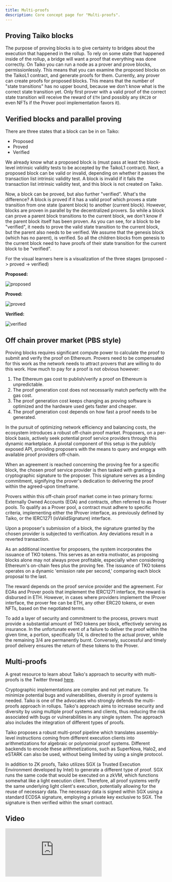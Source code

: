 ```yaml
---
title: Multi-proofs
description: Core concept page for "Multi-proofs".
---
```


## Proving Taiko blocks

The purpose of proving blocks is to give certainty to bridges about the execution that happened in the rollup. To rely on some state that happened inside of the rollup, a bridge will want a proof that everything was done correctly. On Taiko you can run a node as a prover and prove blocks, permissionlessly. This means that you can examine the proposed blocks on the TaikoL1 contract, and generate proofs for them. Currently, any prover can create proofs for proposed blocks. This means that the number of "state transitions" has no upper bound, because we don't know what is the correct state transition yet. Only first prover with a valid proof of the correct state transition will receive the reward of `ETH` (and possibly any `ERC20` or even NFTs if the Prover pool implementation favors it).

## Verified blocks and parallel proving

There are three states that a block can be in on Taiko:

- Proposed
- Proved
- Verified

We already know what a proposed block is (must pass at least the block-level intrinsic validity tests to be accepted by the TaikoL1 contract). Next, a proposed block can be valid or invalid, depending on whether it passes the transaction list intrinsic validity test. A block is invalid if it fails the transaction list intrinsic validity test, and this block is not created on Taiko.

Now, a block can be proved, but also further "verified". What's the difference? A block is proved if it has a valid proof which proves a state transition from one state (parent block) to another (current block). However, blocks are proven in parallel by the decentralized provers. So while a block can prove a parent block transitions to the current block, we don't know if the parent block itself has been proven. As you can see, for a block to be "verified", it needs to prove the valid state transition to the current block, but the parent also needs to be verified. We assume that the genesis block (which has no parent), is verified. So all the children blocks from genesis to the current block need to have proofs of their state transition for the current block to be "verified".

For the visual learners here is a visualization of the three stages (proposed -> proved -> verified)

**Proposed:**

![proposed](~/assets/content/docs/core-concepts/proposed.png)

**Proved:**

![proved](~/assets/content/docs/core-concepts/proved.png)

**Verified:**

![verified](~/assets/content/docs/core-concepts/verified.png)

## Off chain prover market (PBS style)

Proving blocks requires significant compute power to calculate the proof
to submit and verify the proof on Ethereum. Provers need
to be compensated for this work as the network needs to
attract provers that are willing to do this work. How much
to pay for a proof is not obvious however:

1. The Ethereum gas cost to publish/verify a proof
   on Ethereum is unpredictable.
2. The proof generation cost does not necessarily
   match perfectly with the gas cost.
3. The proof generation cost keeps changing as proving software is optimized and the hardware used
   gets faster and cheaper.
4. The proof generation cost depends on how fast a
   proof needs to be generated.

In the pursuit of optimizing network efficiency and balancing costs, the ecosystem introduces a robust off-chain proof market. Proposers, on a per-block basis, actively seek potential proof service providers through this dynamic marketplace. A pivotal component of this setup is the publicly exposed API, providing proposers with the means to query and engage with available proof providers off-chain.

When an agreement is reached concerning the proving fee for a specific block, the chosen proof service provider is then tasked with granting a cryptographic signature to the proposer. This signature serves as a binding commitment, signifying the prover's dedication to delivering the proof within the agreed-upon timeframe.

Provers within this off-chain proof market come in two primary forms: Externally Owned Accounts (EOA) and contracts, often referred to as Prover pools. To qualify as a Prover pool, a contract must adhere to specific criteria, implementing either the IProver interface, as previously defined by Taiko, or the IERC1271 (isValidSignature) interface.

Upon a proposer's submission of a block, the signature granted by the chosen provider is subjected to verification. Any deviations result in a reverted transaction.

As an additional incentive for proposers, the system incorporates the issuance of TKO tokens. This serves as an extra motivator, as proposing blocks alone may not always prove profitable, especially when considering Ethereum's on-chain fees plus the proving fee. The issuance of TKO tokens operates on a dynamic 'emission rate per second,' comparing each block proposal to the last.

The reward depends on the proof service provider and the agreement. For EOAs and Prover pools that implement the IERC1271 interface, the reward is disbursed in ETH. However, in cases where providers implement the IProver interface, the prover fee can be ETH, any other ERC20 tokens, or even NFTs, based on the negotiated terms.

To add a layer of security and commitment to the process, provers must provide a substantial amount of TKO tokens per block, effectively serving as insurance. In the unfortunate event of a failure to deliver the proof within the given time, a portion, specifically 1/4, is directed to the actual prover, while the remaining 3/4 are permanently burnt. Conversely, successful and timely proof delivery ensures the return of these tokens to the Prover.

## Multi-proofs

A great resource to learn about Taiko's approach to security with multi-proofs is the Twitter thread [here](https://x.com/taikoxyz/status/1745546868028068273).

Cryptographic implementations are complex and not yet mature. To minimize potential bugs and vulnerabilities, diversity in proof systems is needed. Taiko is one of the advocates who strongly defends the multi-proofs approach in rollups. Taiko's approach aims to increase security and diversity by using multiple proof systems and clients, thus reducing the risk associated with bugs or vulnerabilities in any single system. The approach also includes the integration of different types of proofs.

Taiko proposes a robust multi-proof pipeline which translates assembly-level instructions coming from different execution clients into arithmetizations for algebraic or polynomial proof systems. Different backends to encode these arithmetizations, such as SuperNova, Halo2, and eSTARK can also be used, without being limited by using a single protocol.

In addition to ZK proofs, Taiko utilizes SGX (a Trusted Execution Environment developed by Intel) to generate a different type of proof. SGX runs the same code that would be executed on a zkVM, which functions somewhat like a light execution client. Therefore, all proof systems verify the same underlying light client's execution, potentially allowing for the reuse of necessary data. The necessary data is signed within SGX using a standard ECDSA signature, employing a private key exclusive to SGX. The signature is then verified within the smart contract.

## Video

<iframe
  src="https://www.youtube.com/embed/9LT6B1pgkI8?si=KFQxakvFTNdXwwvJ"
  title="YouTube video player"
  frameborder="0"
  allow="accelerometer; autoplay; clipboard-write; encrypted-media; gyroscope; picture-in-picture; web-share"
  allowFullScreen
></iframe>
